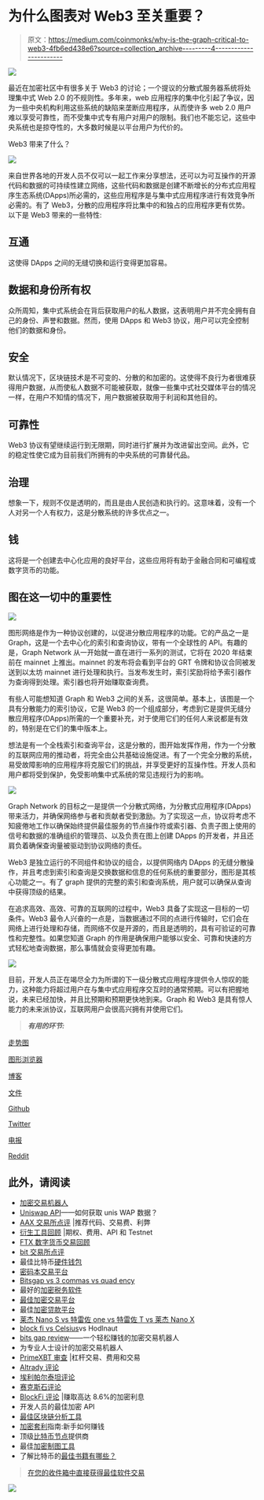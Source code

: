# 为什么图表对 Web3 至关重要？

> 原文：<https://medium.com/coinmonks/why-is-the-graph-critical-to-web3-4fb6ed438e6?source=collection_archive---------4----------------------->

![](img/73d7f2e664e448040aee25899c89f15c.png)

最近在加密社区中有很多关于 Web3 的讨论；一个提议的分散式服务器系统将处理集中式 Web 2.0 的不规则性。多年来，web 应用程序的集中化引起了争议，因为一些中央机构利用这些系统的缺陷来垄断应用程序，从而使许多 web 2.0 用户难以享受可靠性，而不受集中式专有用户对用户的限制。我们也不能忘记，这些中央系统也是掠夺性的，大多数时候是以平台用户为代价的。

Web3 带来了什么？

![](img/a1f40465bc0c7bb0e36c13a6190bce6f.png)

来自世界各地的开发人员不仅可以一起工作来分享想法，还可以为可互操作的开源代码和数据的可持续性建立网络，这些代码和数据是创建不断增长的分布式应用程序生态系统(DApps)所必需的，这些应用程序是与集中式应用程序进行有效竞争所必需的。有了 Web3，分散的应用程序将比集中的和独占的应用程序更有优势。以下是 Web3 带来的一些特性:

## **互通**

这使得 DApps 之间的无缝切换和运行变得更加容易。

## **数据和身份所有权**

众所周知，集中式系统会在背后获取用户的私人数据，这表明用户并不完全拥有自己的身份、声誉和数据。然而，使用 DApps 和 Web3 协议，用户可以完全控制他们的数据和身份。

## **安全**

默认情况下，区块链技术是不可变的、分散的和加密的。这使得不良行为者很难获得用户数据，从而使私人数据不可能被获取，就像一些集中式社交媒体平台的情况一样，在用户不知情的情况下，用户数据被获取用于利润和其他目的。

## **可靠性**

Web3 协议有望继续运行到无限期，同时进行扩展并为改进留出空间。此外，它的稳定性使它成为目前我们所拥有的中央系统的可靠替代品。

## **治理**

想象一下，规则不仅是透明的，而且是由人民创造和执行的。这意味着，没有一个人对另一个人有权力，这是分散系统的许多优点之一。

## **钱**

这将是一个创建去中心化应用的良好平台，这些应用将有助于金融合同和可编程或数字货币的功能。

## **图在这一切中的重要性**

![](img/47278f40679cf4bed0628ffbc777ff9c.png)

图形网络是作为一种协议创建的，以促进分散应用程序的功能。它的产品之一是 Graph，这是一个去中心化的索引和查询协议，带有一个全球性的 API。有趣的是，Graph Network 从一开始就一直在进行一系列的测试，它将在 2020 年结束前在 mainnet 上推出。mainnet 的发布将会看到平台的 GRT 令牌和协议合同被发送到以太坊 mainnet 进行处理和执行。当发布发生时，索引奖励将给予索引器作为查询得到处理。索引器也将开始赚取查询费。

有些人可能想知道 Graph 和 Web3 之间的关系，这很简单。基本上，该图是一个具有分散能力的索引协议，它是 Web3 的一个组成部分，考虑到它是提供无缝分散应用程序(DApps)所需的一个重要补充，对于使用它们的任何人来说都是有效的，特别是在它们的集中版本上。

想法是有一个全栈索引和查询平台，这是分散的，图开始发挥作用，作为一个分散的互联网应用的推动者，将完全由公共基础设施促进。有了一个完全分散的系统，易受故障影响的应用程序将克服它们的挑战，并享受更好的互操作性。开发人员和用户都将受到保护，免受影响集中式系统的常见违规行为的影响。

![](img/f8a183438d184a7e996a166735c44ee8.png)

Graph Network 的目标之一是提供一个分散式网络，为分散式应用程序(DApps)带来活力，并确保网络参与者和贡献者受到激励。为了实现这一点，协议将考虑不知疲倦地工作以确保始终提供最佳服务的节点操作符或索引器、负责子图上使用的信号和数据的准确组织的管理员、以及负责在图上创建 DApps 的开发者，并且还肩负着确保查询量被驱动到协议网络的责任。

Web3 是独立运行的不同组件和协议的组合，以提供网络内 DApps 的无缝分散操作，并且考虑到索引和查询是交换数据和信息的任何系统的重要部分，图形是其核心功能之一。有了 graph 提供的完整的索引和查询系统，用户就可以确保从查询中获得顶级的结果。

在追求高效、高效、可靠的互联网的过程中，Web3 具备了实现这一目标的一切条件。Web3 最令人兴奋的一点是，当数据通过不同的点进行传输时，它们会在网络上进行处理和存储，而网络不仅是开源的，而且是透明的，具有可验证的可靠性和完整性。如果您知道 Graph 的作用是确保用户能够以安全、可靠和快速的方式轻松地查询数据，那么事情就会变得更加有趣。

![](img/5ec769a00c6367c30b40960e3401ad80.png)

目前，开发人员正在竭尽全力为所谓的下一级分散式应用程序提供令人惊叹的能力，这种能力将超过用户在与集中式应用程序交互时的通常预期。可以有把握地说，未来已经加快，并且比预期和预期更快地到来。Graph 和 Web3 是具有惊人能力的未来派协议，互联网用户会很高兴拥有并使用它们。

> ***有用的环节:***

[走势图](https://thegraph.com/)

[图形浏览器](https://thegraph.com/explorer/)

[博客](https://thegraph.com/blog/)

[文件](https://thegraph.com/docs/introduction)

[Github](https://github.com/graphprotocol)

[Twitter](https://twitter.com/graphprotocol)

[电报](https://t.me/graphprotocol)

[Reddit](https://www.reddit.com/r/thegraph/)

## 此外，请阅读

*   [加密交易机器人](/coinmonks/crypto-trading-bot-c2ffce8acb2a)
*   [Uniswap API](https://bitquery.io/blog/uniswap-pool-api)——如何获取 unis WAP 数据？
*   [AAX 交易所点评](/coinmonks/aax-exchange-review-2021-67c5ea09330c) |推荐代码、交易费、利弊
*   [衍生工具回顾](/coinmonks/deribit-review-options-fees-apis-and-testnet-2ca16c4bbdb2) |期权、费用、API 和 Testnet
*   [FTX 数字货币交易回顾](/coinmonks/ftx-crypto-exchange-review-53664ac1198f)
*   [bit 交易所点评](/coinmonks/bybit-exchange-review-dbd570019b71)
*   最佳比特币[硬件钱包](/coinmonks/the-best-cryptocurrency-hardware-wallets-of-2020-e28b1c124069?source=friends_link&sk=324dd9ff8556ab578d71e7ad7658ad7c)
*   [密码本交易平台](/coinmonks/top-10-crypto-copy-trading-platforms-for-beginners-d0c37c7d698c)
*   [Bitsgap vs 3 commas vs quad ency](https://blog.coincodecap.com/bitsgap-3commas-quadency)
*   最好的[加密税务软件](/coinmonks/best-crypto-tax-tool-for-my-money-72d4b430816b)
*   [最佳加密交易平台](/coinmonks/the-best-crypto-trading-platforms-in-2020-the-definitive-guide-updated-c72f8b874555)
*   最佳[加密贷款平台](/coinmonks/top-5-crypto-lending-platforms-in-2020-that-you-need-to-know-a1b675cec3fa)
*   [莱杰 Nano S vs 特雷佐 one vs 特雷佐 T vs 莱杰 Nano X](https://blog.coincodecap.com/ledger-nano-s-vs-trezor-one-ledger-nano-x-trezor-t)
*   [block fi vs Celsius](/coinmonks/blockfi-vs-celsius-vs-hodlnaut-8a1cc8c26630)vs Hodlnaut
*   [bits gap review](/coinmonks/bitsgap-review-a-crypto-trading-bot-that-makes-easy-money-a5d88a336df2)——一个轻松赚钱的加密交易机器人
*   为专业人士设计的加密交易机器人
*   [PrimeXBT 审查](/coinmonks/primexbt-review-88e0815be858) |杠杆交易、费用和交易
*   [Altrady 评论](https://blog.coincodecap.com/altrady-reivew)
*   [埃利帕尔泰坦评论](/coinmonks/ellipal-titan-review-85e9071dd029)
*   [赛克斯石评论](https://blog.coincodecap.com/secux-stone-hardware-wallet-review)
*   [BlockFi 评论](/coinmonks/blockfi-review-53096053c097) |赚取高达 8.6%的加密利息
*   开发人员的最佳加密 API
*   [最佳区块链分析工具](https://bitquery.io/blog/best-blockchain-analysis-tools-and-software)
*   [加密套利](/coinmonks/crypto-arbitrage-guide-how-to-make-money-as-a-beginner-62bfe5c868f6)指南:新手如何赚钱
*   顶级[比特币节点](https://blog.coincodecap.com/bitcoin-node-solutions)提供商
*   最佳[加密制图工具](/coinmonks/what-are-the-best-charting-platforms-for-cryptocurrency-trading-85aade584d80)
*   了解比特币的[最佳书籍有哪些？](/coinmonks/what-are-the-best-books-to-learn-bitcoin-409aeb9aff4b)

> [在您的收件箱中直接获得最佳软件交易](/coinmonks/newsletters/coinmonks)

[![](img/160ce73bd06d46c2250251e7d5969f9d.png)](https://medium.com/coinmonks/newsletters/coinmonks)